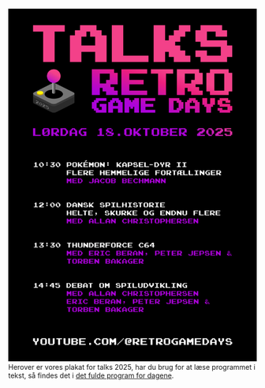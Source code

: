 <!-- BEGIN ARISE ------------------------------
Title:: "Talks: Retro Game Days 2025"

Author:: "Fablab Spinderihallerne, Vejle Museerne og Vejle Bibliotekerne"
Description:: "Retro Game Days er en fejring af spilkultur, historie og fællesskaber i uge 42: oplev nostalgi og nørderi når du hører lyden af de gamle maskiner"
Language:: "da"
Thumbnail:: "talks-150x150.png"
Published Date:: "2025-10-05"
Modified Date:: "2025-10-05"

content_header:: "false"
rss_hide:: "true"
---- END ARISE \\ DO NOT MODIFY THIS LINE ---->

![Talks plakat, se programmet i talks under program](talksplakat.png)
Herover er vores plakat for talks 2025, har du brug for at læse programmet i tekst, så findes det i [det fulde program for dagene](https://retrogamedays.dk/program/#talks-l%C3%B8rdag).
